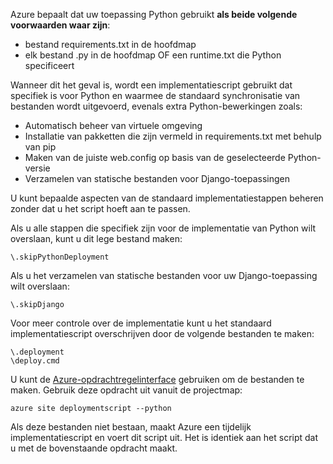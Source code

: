 Azure bepaalt dat uw toepassing Python gebruikt **als beide volgende voorwaarden waar zijn**:

- bestand requirements.txt in de hoofdmap
- elk bestand .py in de hoofdmap OF een runtime.txt die Python specificeert

Wanneer dit het geval is, wordt een implementatiescript gebruikt dat specifiek is voor Python en waarmee de standaard synchronisatie van bestanden wordt uitgevoerd, evenals extra Python-bewerkingen zoals:

- Automatisch beheer van virtuele omgeving
- Installatie van pakketten die zijn vermeld in requirements.txt met behulp van pip
- Maken van de juiste web.config op basis van de geselecteerde Python-versie
- Verzamelen van statische bestanden voor Django-toepassingen

U kunt bepaalde aspecten van de standaard implementatiestappen beheren zonder dat u het script hoeft aan te passen.

Als u alle stappen die specifiek zijn voor de implementatie van Python wilt overslaan, kunt u dit lege bestand maken:

    \.skipPythonDeployment

Als u het verzamelen van statische bestanden voor uw Django-toepassing wilt overslaan:

    \.skipDjango 

Voor meer controle over de implementatie kunt u het standaard implementatiescript overschrijven door de volgende bestanden te maken:

    \.deployment
    \deploy.cmd

U kunt de [Azure-opdrachtregelinterface][] gebruiken om de bestanden te maken.  Gebruik deze opdracht uit vanuit de projectmap:

    azure site deploymentscript --python

Als deze bestanden niet bestaan, maakt Azure een tijdelijk implementatiescript en voert dit script uit.  Het is identiek aan het script dat u met de bovenstaande opdracht maakt.

[Azure-opdrachtregelinterface]: http://azure.microsoft.com/downloads/


<!--HONumber=Sep16_HO3-->


